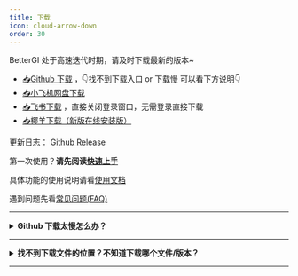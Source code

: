 ```yaml
---
title: 下载
icon: cloud-arrow-down
order: 30
---
```


BetterGI 处于高速迭代时期，请及时下载最新的版本~

* [📥Github 下载](https://github.com/babalae/better-genshin-impact/releases)  ，👇找不到下载入口 or 下载慢 可以看下方说明👇
* [📥小飞机网盘下载](https://share.feijipan.com/s/e7EJQqoY)
* [📥飞书下载](https://lcn33tlcifll.feishu.cn/drive/folder/LiSMf5SvPl91qrdJr8IccmUon7f) ，直接关闭登录窗口，无需登录直接下载
* [📥椰羊下载（新版在线安装版）](https://77.cocogoat.cn/dfs/bgi/BetterGI.OnlineInst.exe)


更新日志： [Github Release](https://github.com/babalae/better-genshin-impact/releases)

第一次使用？**请先阅读[快速上手](/quickstart.html)**

具体功能的使用说明请看[使用文档](/doc.html)

遇到问题先看[常见问题(FAQ)](/faq.html)

---

<details>
<summary><b>Github 下载太慢怎么办？</b></summary>

可以使用下面的公益加速服务：

[https://moeyy.cn/gh-proxy/](https://moeyy.cn/gh-proxy/)

[https://github.abskoop.workers.dev/](https://github.abskoop.workers.dev/)

[https://gitmirror.com/files.html](https://gitmirror.com/files.html)

</details>

---

<details>
<summary><b>找不到下载文件的位置？不知道下载哪个文件/版本？</b></summary>

BetterGI 在 Github 页面提供了多个版本，主要是<b>安装版</b>和<b>便携版</b>，不同版本除了打包与安装方式之外，无任何区别。

在本页面额外提供了另外的安装版本，具体区别见下方说明。

下载位置在更新日志下方：

![](https://img.alicdn.com/imgextra/i3/2042484851/O1CN01wOmGAH1lhoM2iZrGa_!!2042484851.png)

* **安装版（新在线版）** 的文件名是 `BetterGI.OnlineInst.exe`，自动选择优路线下载并安装。（当前只在本页面提供）
* **安装版（新离线版）** 的文件名是 `BetterGI.Install.版本号.exe`，安装速度比下面的安装版更快，且会自动更新到新版本。
* **安装版** 的文件名是 `BetterGI_Setup_v版本号.exe`，安装后会自动在开始菜单创建快捷方式。如果你不知道解压缩是什么操作，请使用这个版本。
* **便携版** 的文件名是 `BetterGI_v版本号.7z` （老版本是`zip`压缩包），解压并运行 `BetterGI.exe` 即可。

有更高版本号的情况下优先下载更高版本号的 BetterGI！

</details>

---




